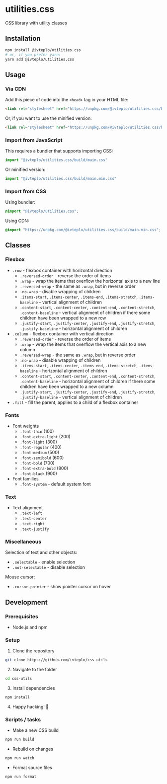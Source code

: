 # utilities.css

CSS library with utility classes

## Installation

```bash
npm install @ivteplo/utilities.css
# or, if you prefer yarn:
yarn add @ivteplo/utilities.css
```

## Usage

### Via CDN

Add this piece of code into the `<head>` tag in your HTML file:
```html
<link rel="stylesheet" href="https://unpkg.com/@ivteplo/utilities.css/build/main.css">
```

Or, if you want to use the minified version:
```html
<link rel="stylesheet" href="https://unpkg.com/@ivteplo/utilities.css/build/main.min.css">
```

### Import from JavaScript

This requires a bundler that supports importing CSS:
```javascript
import "@ivteplo/utilities.css/build/main.css"
```

Or minified version:
```javascript
import "@ivteplo/utilities.css/build/main.min.css"
```

### Import from CSS

Using bundler:
```css
@import "@ivteplo/utilities.css";
```

Using CDN:
```css
@import "https://unpkg.com/@ivteplo/utilities.css/build/main.min.css";
```

## Classes

### Flexbox

- `.row` - flexbox container with horizontal direction
  - `.reversed-order` - reverse the order of items
  - `.wrap` - wrap the items that overflow the horizontal axis to a new line
  - `.reversed-wrap` - the same as `.wrap`, but in reverse order
  - `.no-wrap` - disable wrapping of children
  - `.items-start`, `.items-center`, `.items-end`, `.items-stretch`, `.items-baseline` - vertical alignment of children
  - `.content-start`, `.content-center`, `.content-end`, `.content-stretch`, `.content-baseline` - vertical alignment of children if there some children have been wrapped to a new row
  - `.justify-start`, `.justify-center`, `.justify-end`, `.justify-stretch`, `.justify-baseline` - horizontal alignment of children
- `.column` - flexbox container with vertical direction
  - `.reversed-order` - reverse the order of items
  - `.wrap` - wrap the items  that overflow the vertical axis to a new column
  - `.reversed-wrap` - the same as `.wrap`, but in reverse order
  - `.no-wrap` - disable wrapping of children
  - `.items-start`, `.items-center`, `.items-end`, `.items-stretch`, `.items-baseline` - horizontal alignment of children
  - `.content-start`, `.content-center`, `.content-end`, `.content-stretch`, `.content-baseline` - horizontal alignment of children if there some children have been wrapped to a new column
  - `.justify-start`, `.justify-center`, `.justify-end`, `.justify-stretch`, `.justify-baseline` - vertical alignment of children
- `.fill` - fill the parent, applies to a child of a flexbox container

### Fonts

- Font weights
  - `.font-thin` (100)
  - `.font-extra-light` (200)
  - `.font-light` (300)
  - `.font-regular` (400)
  - `.font-medium` (500)
  - `.font-semibold` (600)
  - `.font-bold` (700)
  - `.font-extra-bold` (800)
  - `.font-black` (900)
- Font families
  - `.font-system` - default system font

### Text

- Text alignment
  - `.text-left`
  - `.text-center`
  - `.text-right`
  - `.text-justify`

### Miscellaneous

Selection of text and other objects:
- `.selectable` - enable selection
- `.not-selectable` - disable selection

Mouse cursor:
- `.cursor-pointer` - show pointer cursor on hover

## Development

### Prerequisites

- Node.js and npm

### Setup

1. Clone the repository

```bash
git clone https://github.com/ivteplo/css-utils
```

2. Navigate to the folder

```bash
cd css-utils
```

3. Install dependencies

```bash
npm install
```

4. Happy hacking! 🎉

### Scripts / tasks

- Make a new CSS build

```bash
npm run build
```

- Rebuild on changes

```bash
npm run watch
```

- Format source files

```bash
npm run format
```
